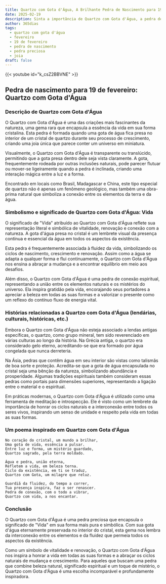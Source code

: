 ```yaml
---
title: Quartzo com Gota d'Água, A Brilhante Pedra de Nascimento para 19 de fevereiro
date: 2025-02-19
description: Sinta a importância de Quartzo com Gota d'Água, a pedra de nascimento de 19 de fevereiro que simboliza Vida. Deixe que sua beleza e significado iluminem seu dia.
author: 365dias
tags:
  - quartzo com gota d'água
  - fevereiro
  - 19 de fevereiro
  - pedra de nascimento
  - pedra preciosa
  - joia
draft: false
---
```


{{< youtube id="k_csZ2BBVNE" >}}


## Pedra de nascimento para 19 de fevereiro: Quartzo com Gota d'Água

### Descrição de Quartzo com Gota d'Água

O Quartzo com Gota d'Água é uma das criações mais fascinantes da natureza, uma gema rara que encapsula a essência da vida em sua forma cristalina. Esta pedra é formada quando uma gota de água fica presa no interior de um cristal de quartzo durante seu processo de crescimento, criando uma joia única que parece conter um universo em miniatura.

Visualmente, o Quartzo com Gota d'Água é transparente ou translúcido, permitindo que a gota presa dentro dele seja vista claramente. A gota, frequentemente rodeada por outras inclusões naturais, pode parecer flutuar ou mover-se ligeiramente quando a pedra é inclinada, criando uma interação mágica entre a luz e a forma.

Encontrado em locais como Brasil, Madagascar e China, este tipo especial de quartzo não é apenas um fenômeno geológico, mas também uma obra-prima natural que simboliza a conexão entre os elementos da terra e da água.

### Simbolismo e significado de Quartzo com Gota d'Água: Vida

O significado de "Vida" atribuído ao Quartzo com Gota d'Água reflete sua representação literal e simbólica de vitalidade, renovação e conexão com a natureza. A gota d'água presa no cristal é um lembrete visual da presença contínua e essencial da água em todos os aspectos da existência.

Esta pedra é frequentemente associada à fluidez da vida, simbolizando os ciclos de nascimento, crescimento e renovação. Assim como a água se adapta a qualquer forma e flui continuamente, o Quartzo com Gota d'Água nos ensina a abraçar a mudança e a encontrar equilíbrio em meio aos desafios.

Além disso, o Quartzo com Gota d'Água é uma pedra de conexão espiritual, representando a união entre os elementos naturais e os mistérios do universo. Ela inspira gratidão pela vida, encorajando seus portadores a apreciar a beleza em todas as suas formas e a valorizar o presente como um reflexo do contínuo fluxo de energia vital.

### Histórias relacionadas a Quartzo com Gota d'Água (lendárias, culturais, históricas, etc.)

Embora o Quartzo com Gota d'Água não esteja associado a lendas antigas específicas, o quartzo, como grupo mineral, tem sido reverenciado em várias culturas ao longo da história. Na Grécia antiga, o quartzo era considerado gelo eterno, acreditando-se que era formado por água congelada que nunca derreteria.

Na Ásia, pedras que contêm água em seu interior são vistas como talismãs de boa sorte e proteção. Acredita-se que a gota de água encapsulada no cristal seja uma bênção da natureza, simbolizando abundância e prosperidade. Algumas tradições espirituais também consideram essas pedras como portais para dimensões superiores, representando a ligação entre o material e o espiritual.

Em práticas modernas, o Quartzo com Gota d'Água é utilizado como uma ferramenta de meditação e introspecção. Ele é visto como um lembrete da importância de honrar os ciclos naturais e a interconexão entre todos os seres vivos, inspirando um senso de unidade e respeito pela vida em todas as suas formas.

### Um poema inspirado em Quartzo com Gota d'Água

```
No coração do cristal, um mundo a brilhar,  
Uma gota de vida, essência a pulsar.  
Entre luz e forma, um mistério guardado,  
Quartzo sagrado, pela terra moldado.  

Água e pedra, união eterna,  
Refletem a vida, em beleza terna.  
Ciclo da existência, em ti se traduz,  
Quartzo com Gota, um milagre que reluz.  

Guardiã da fluidez, do tempo a correr,  
Tua presença inspira, faz o ser renascer.  
Pedra de conexão, com o todo a vibrar,  
Quartzo com vida, a nos encantar.  
```

### Conclusão

O Quartzo com Gota d'Água é uma pedra preciosa que encapsula o significado de "Vida" em sua forma mais pura e simbólica. Com sua gota d'água eternamente preservada no interior do cristal, esta gema nos lembra da interconexão entre os elementos e da fluidez que permeia todos os aspectos da existência.

Como um símbolo de vitalidade e renovação, o Quartzo com Gota d'Água nos inspira a honrar a vida em todas as suas formas e a abraçar os ciclos naturais de mudança e crescimento. Para aqueles que buscam uma pedra que combine beleza natural, significado espiritual e um toque de mistério, o Quartzo com Gota d'Água é uma escolha incomparável e profundamente inspiradora.